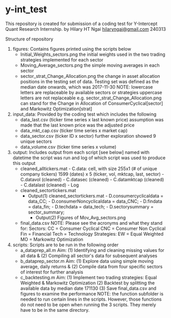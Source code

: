 # y-int_test
This repository is created for submission of a coding test for Y-Intercept Quant Research Internship.
by Hilary HT Ngai
hilaryngai@gmail.com
240313

Structure of repository
1) figures:
	Contains figures printed using the scripts below
	- Initial_Weights_sectors.png
		the initial weights used in the two trading strategies implemented for each sector
	- Moving_Average_sectors.png
		the simple moving averages in each sector
	- sector_strat_Change_Allocation.png
		the change in asset allocation positions in the testing set of data. Testing set was defined as the median date onwards, which was 2017-11-30
		NOTE: lowercase letters are replaceable by available sectors or strategies
			uppercase letters are not replaceable
		e.g. sector_strat_Change_Allocation.png can stand for the Change in Allocation of ConsumerCyclical[sector] and Markowitz Optimization[strat]
2) input_data:
	Provided by the coding test which includes the following
	- data_last.csv (ticker time series x last known price)
		assumption was made that the last known price was the adjusted price
	- data_mkt_cap.csv (ticker time series x market cap)
	- data_sector.csv (ticker ID x sector)
		further exploration showed 9 unique sectors
	- data_volume.csv (ticker time series x volume)
3) output: 
	Includes output from each script [see below] named with datetime the script was run and log of which script was used to produce this output
	- cleaned_alltickers.mat
           - C.data: cell, with size 255x1 (# of unique company tickers)
               1599 (dates) x 5 (ticker, vol, mktcap, last, sector)
           - C.datavol (cleaned)
           - C.datasec (cleaned)
           - C.datamktcap (cleaned)
           - C.datalast (cleaned)
           - Log
	- cleaned_sectortickers.mat
	   - Output(1) cleaned_sectortickers.mat 
              - D.consumercyclicaldata = data_CC;
              - D.consumerNoncyclicaldata = data_CNC;
              - D.findata = data_fin;
              - D.techdata = data_tech;
              - D.sectorysummary = sector_summary;
           - Output(2) Figures of Mov_Avg_sectors.png
	- final_data.csv
		NOTE: Please see the acronyms and what they stand for:
			Sectors: CC = Consumer Cyclical
				 CNC = Consumer Non Cyclical
				 Fin = Financial
				 Tech = Technology
			Strategies: EW = Equal Weighted
				    MO = Markowitz Optimization
4) scripts:
  Scripts are to be run in the following order
	- a_dataprep_all.m
		Aim: (1) Identifying and cleaning missing values for all data & (2) Compiling all sector's data for subsequent analyses
	- b_dataprep_sector.m
		Aim: (1) Explore data using simple moving average, daily returns & (2) Compile data from four specific sectors of interest for further analysis
	- c_backtesting.m
		Aim: (1) Implement two trading strategies: Equal Weighted & Markowitz Optimization (2) Backtest by splitting the available data by median date 171130 (3) Save final_data.csv and figures to examine the performance 
NOTE: the function subfolder is needed to run certain lines in the scripts. However, those functions do not need to be open when running the 3 scripts. They merely have to be in the same directory.
